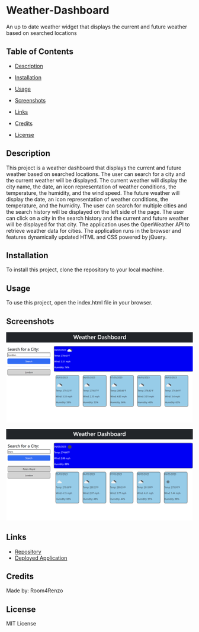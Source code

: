 # Weather-Dashboard

An up to date weather widget that displays the current and future weather based on searched locations

## Table of Contents

* [Description](#description)

* [Installation](#installation)

* [Usage](#usage)

* [Screenshots](#screenshots)

* [Links](#links)

* [Credits](#credits)

* [License](#license)

## Description

This project is a weather dashboard that displays the current and future weather based on searched locations. The user can search for a city and the current weather will be displayed. The current weather will display the city name, the date, an icon representation of weather conditions, the temperature, the humidity, and the wind speed. The future weather will display the date, an icon representation of weather conditions, the temperature, and the humidity. The user can search for multiple cities and the search history will be displayed on the left side of the page. The user can click on a city in the search history and the current and future weather will be displayed for that city. The application uses the OpenWeather API to retrieve weather data for cities. The application runs in the browser and features dynamically updated HTML and CSS powered by jQuery.

## Installation

To install this project, clone the repository to your local machine.

## Usage

To use this project, open the index.html file in your browser.

## Screenshots

![Screenshot](./assets/images/London.png)

![Screenshot](./assets/images/Paris.png)

## Links

* [Repository](https://github.com/Room4Renzo/Weather-Dashboard)
* [Deployed Application](https://room4renzo.github.io/Weather-Dashboard/)

## Credits

Made by: Room4Renzo

## License

MIT License
